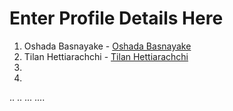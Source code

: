 # Enter Profile Details Here

1. Oshada Basnayake - [Oshada Basnayake](https://github.com/oshada97)
2. Tilan Hettiarachchi - [Tilan Hettiarachchi](https://github.com/Tilanmoksara96)
3.
4.
..
..
...
....